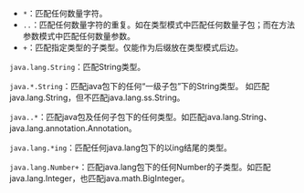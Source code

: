- `*`：匹配任何数量字符。
- `..`：匹配任何数量字符的重复。如在类型模式中匹配任何数量子包；而在方法参数模式中匹配任何数量参数。
- `+`：匹配指定类型的子类型。仅能作为后缀放在类型模式后边。

`java.lang.String`：匹配String类型。

`java.*.String`：匹配java包下的任何“一级子包”下的String类型。 如匹配java.lang.String，但不匹配java.lang.ss.String。

`java..*`：匹配java包及任何子包下的任何类型。如匹配java.lang.String、java.lang.annotation.Annotation。

`java.lang.*ing`：匹配任何java.lang包下的以ing结尾的类型。

`java.lang.Number+`：匹配java.lang包下的任何Number的子类型。如匹配java.lang.Integer，也匹配java.math.BigInteger。